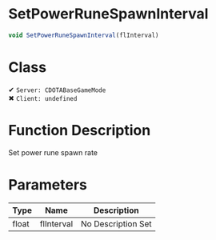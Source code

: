# SetPowerRuneSpawnInterval
```js	
void SetPowerRuneSpawnInterval(flInterval)
```
# Class
✔ `Server: CDOTABaseGameMode`  
✖ `Client: undefined`  

# Function Description
Set power rune spawn rate
# Parameters
Type|Name|Description
--|--|--
float|flInterval|No Description Set
